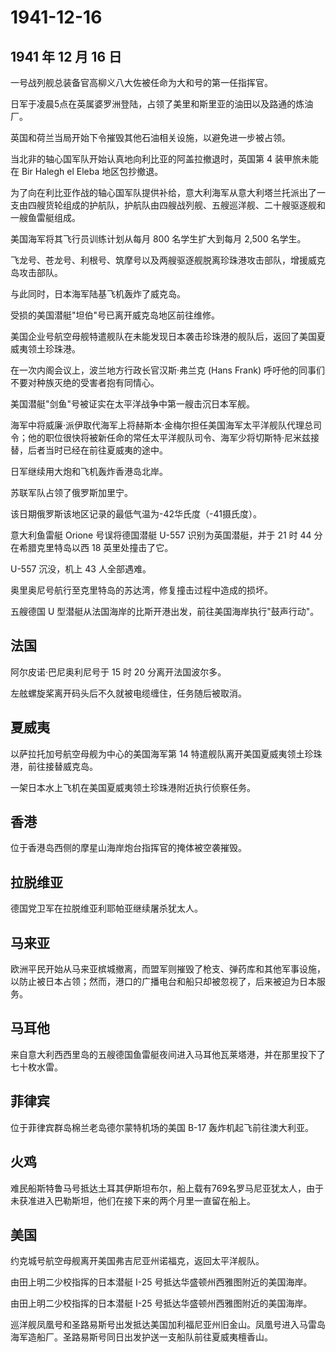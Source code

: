 # 1941-12-16

## 1941 年 12 月 16 日

一号战列舰总装备官高柳义八大佐被任命为大和号的第一任指挥官。

日军于凌晨5点在英属婆罗洲登陆，占领了美里和斯里亚的油田以及路通的炼油厂。

英国和荷兰当局开始下令摧毁其他石油相关设施，以避免进一步被占领。

当北非的轴心国军队开始认真地向利比亚的阿盖拉撤退时，英国第 4
装甲旅未能在 Bir Halegh el Eleba 地区包抄撤退。

为了向在利比亚作战的轴心国军队提供补给，意大利海军从意大利塔兰托派出了一支由四艘货轮组成的护航队，护航队由四艘战列舰、五艘巡洋舰、二十艘驱逐舰和一艘鱼雷艇组成。

美国海军将其飞行员训练计划从每月 800 名学生扩大到每月 2,500 名学生。

飞龙号、苍龙号、利根号、筑摩号以及两艘驱逐舰脱离珍珠港攻击部队，增援威克岛攻击部队。

与此同时，日本海军陆基飞机轰炸了威克岛。

受损的美国潜艇"坦伯"号已离开威克岛地区前往维修。

美国企业号航空母舰特遣舰队在未能发现日本袭击珍珠港的舰队后，返回了美国夏威夷领土珍珠港。

在一次内阁会议上，波兰地方行政长官汉斯·弗兰克 (Hans Frank)
呼吁他的同事们不要对种族灭绝的受害者抱有同情心。

美国潜艇"剑鱼"号被证实在太平洋战争中第一艘击沉日本军舰。

海军中将威廉·派伊取代海军上将赫斯本·金梅尔担任美国海军太平洋舰队代理总司令；他的职位很快将被新任命的常任太平洋舰队司令、海军少将切斯特·尼米兹接替，后者当时已经在前往夏威夷的途中。

日军继续用大炮和飞机轰炸香港岛北岸。

苏联军队占领了俄罗斯加里宁。

该日期俄罗斯该地区记录的最低气温为-42华氏度（-41摄氏度）。

意大利鱼雷艇 Orione 号误将德国潜艇 U-557 识别为英国潜艇，并于 21 时 44
分在希腊克里特岛以西 18 英里处撞击了它。

U-557 沉没，机上 43 人全部遇难。

奥里奥尼号航行至克里特岛的苏达湾，修复撞击过程中造成的损坏。

五艘德国 U 型潜艇从法国海岸的比斯开港出发，前往美国海岸执行"鼓声行动"。

## 法国

阿尔皮诺·巴尼奥利尼号于 15 时 20 分离开法国波尔多。

左舷螺旋桨离开码头后不久就被电缆缠住，任务随后被取消。

## 夏威夷

以萨拉托加号航空母舰为中心的美国海军第 14
特遣舰队离开美国夏威夷领土珍珠港，前往接替威克岛。

一架日本水上飞机在美国夏威夷领土珍珠港附近执行侦察任务。

## 香港

位于香港岛西侧的摩星山海岸炮台指挥官的掩体被空袭摧毁。

## 拉脱维亚

德国党卫军在拉脱维亚利耶帕亚继续屠杀犹太人。

## 马来亚

欧洲平民开始从马来亚槟城撤离，而盟军则摧毁了枪支、弹药库和其他军事设施，以防止被日本占领；然而，港口的广播电台和船只却被忽视了，后来被迫为日本服务。

## 马耳他

来自意大利西西里岛的五艘德国鱼雷艇夜间进入马耳他瓦莱塔港，并在那里投下了七十枚水雷。

## 菲律宾

位于菲律宾群岛棉兰老岛德尔蒙特机场的美国 B-17 轰炸机起飞前往澳大利亚。

## 火鸡

难民船斯特鲁马号抵达土耳其伊斯坦布尔，船上载有769名罗马尼亚犹太人，由于未获准进入巴勒斯坦，他们在接下来的两个月里一直留在船上。

## 美国

约克城号航空母舰离开美国弗吉尼亚州诺福克，返回太平洋舰队。

由田上明二少校指挥的日本潜艇 I-25 号抵达华盛顿州西雅图附近的美国海岸。

由田上明二少校指挥的日本潜艇 I-25 号抵达华盛顿州西雅图附近的美国海岸。

巡洋舰凤凰号和圣路易斯号出发抵达美国加利福尼亚州旧金山。凤凰号进入马雷岛海军造船厂。圣路易斯号同日出发护送一支船队前往夏威夷檀香山。

